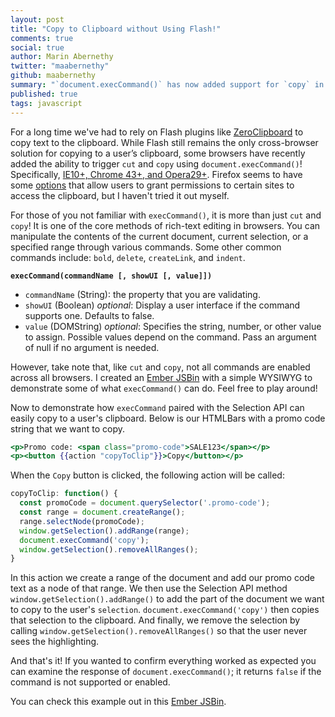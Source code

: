 ```yaml
---
layout: post
title: "Copy to Clipboard without Using Flash!"
comments: true
social: true
author: Marin Abernethy
twitter: "maabernethy"
github: maabernethy
summary: "`document.execCommand()` has now added support for `copy` in some browsers"
published: true
tags: javascript
---
```


For a long time we've had to rely on Flash plugins like [ZeroClipboard](https://github.com/zeroclipboard/zeroclipboard) 
to copy text to the clipboard. While Flash still remains the only cross-browser solution for copying to a user’s clipboard, 
some browsers have recently added the ability to trigger `cut` and `copy` using `document.execCommand()`! Specifically, 
[IE10+, Chrome 43+, and Opera29+](http://caniuse.com/#search=clipboard%20API). Firefox seems to have some
[options](http://kb.mozillazine.org/Granting_JavaScript_access_to_the_clipboard) that allow users to grant permissions 
to certain sites to access the clipboard, but I haven't tried it out myself.

For those of you not familiar with `execCommand()`, it is  more than just `cut` and `copy`! It is one of the core methods
of rich-text editing in browsers. You can manipulate the contents of the current document, current selection, or a 
specified range through various commands. Some other common commands include: `bold`, `delete`,  `createLink`, and 
`indent`.

**`execCommand(commandName [, showUI [, value]])`**

  * `commandName` (String): the property that you are validating.
  * `showUI` (Boolean) *optional*: Display a user interface if the command supports one. Defaults to false.
  * `value` (DOMString) *optional*: Specifies the string, number, or other value to assign. Possible values
depend on the command. Pass an argument of null if no argument is needed.

However, take note that, like `cut` and `copy`, not all commands are enabled across all browsers. I created 
an [Ember JSBin](http://emberjs.jsbin.com/hagupu/3/edit?html,js,output) with a simple WYSIWYG
to demonstrate some of what `execCommand()` can do. Feel free to play around!

Now to demonstrate how `execCommand` paired with the Selection API can easily copy to a user's clipboard. 
Below is our HTMLBars with a promo code string that we want to copy.

```hbs
<p>Promo code: <span class="promo-code">SALE123</span></p>
<p><button {{action "copyToClip"}}>Copy</button></p>
```

When the `Copy` button is clicked, the following action will be called:

```js
copyToClip: function() {
  const promoCode = document.querySelector('.promo-code');
  const range = document.createRange();  
  range.selectNode(promoCode);  
  window.getSelection().addRange(range);
  document.execCommand('copy'); 
  window.getSelection().removeAllRanges();
}
```

In this action we create a range of the document and add our promo code text as a node of that range. We then 
use the Selection API method `window.getSelection().addRange()` to add the part of the document we want to copy
to the user's `selection`. `document.execCommand('copy')` then copies that selection to the clipboard. 
And finally, we remove the selection by calling `window.getSelection().removeAllRanges()` so that the user 
never sees the highlighting.

And that's it! If you wanted to confirm everything worked as expected you can examine the response of 
`document.execCommand()`; it returns `false` if the command is not supported or enabled.

You can check this example out in this [Ember JSBin](http://emberjs.jsbin.com/faqixa/3/edit?html,js,output).

